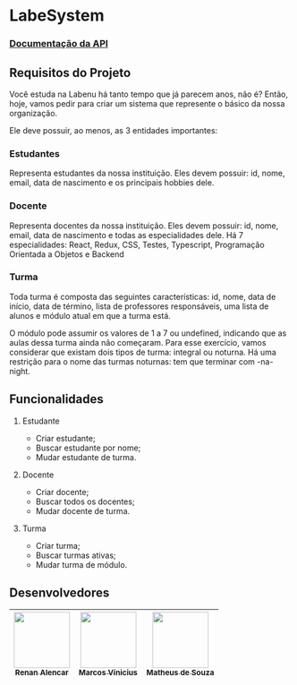 # LabeSystem

### [Documentação da API](https://documenter.getpostman.com/view/20354712/UzBsHQFo)

## Requisitos do Projeto
Você estuda na Labenu há tanto tempo que já parecem anos, não é? Então, hoje, vamos pedir para criar um sistema que represente o básico da nossa organização.

Ele deve possuir, ao menos, as 3 entidades importantes:

### Estudantes

Representa estudantes da nossa instituição. Eles devem possuir: id, nome, email, data de nascimento e os principais hobbies dele.

### Docente

Representa docentes da nossa instituição. Eles devem possuir: id, nome, email, data de nascimento e todas as especialidades dele. Há 7 especialidades: React, Redux, CSS, Testes, Typescript, Programação Orientada a Objetos e Backend

### Turma

Toda turma é composta das seguintes características: id, nome, data de início, data de término, lista de professores responsáveis, uma lista de alunos e módulo atual em que a turma está.

O módulo pode assumir os valores de 1 a 7 ou undefined, indicando que as aulas dessa turma ainda não começaram. Para esse exercício, vamos considerar que existam dois tipos de turma: integral ou noturna. Há uma restrição para o nome das turmas noturnas: tem que terminar com -na-night.

## Funcionalidades

1. Estudante
    - Criar estudante;
    - Buscar estudante por nome;
    - Mudar estudante de turma.

2. Docente
    - Criar docente;
    - Buscar todos os docentes;
    - Mudar docente de turma.

3. Turma
    - Criar turma;
    - Buscar turmas ativas;
    - Mudar turma de módulo.

## Desenvolvedores

| [<img src="https://avatars.githubusercontent.com/u/69327864?s=96&v=4" width=100><br><sub>Renan Alencar</sub>](https://github.com/Renan-Ma) | [<img src="https://avatars.githubusercontent.com/u/98921788?v=4" width=100><br><sub>Marcos Vinicius</sub>](https://github.com/Marcos-vvc) | [<img src="https://avatars.githubusercontent.com/u/99031516?v=4" width=100><br><sub>Matheus de Souza</sub>](https://github.com/matheus92as) |
| :---: | :---: | :---: |
